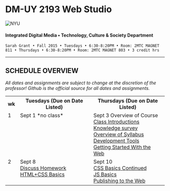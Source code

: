 # DM-UY 2193 Web Studio

![NYU](http://ws2.polishedsolid.com/de/nyu_soe_logo.png)
#### Integrated Digital Media • Technology, Culture & Society Department

    Sarah Grant • Fall 2015 • Tuesdays • 6:30-8:20PM • Room: 2MTC MAGNET 811 • Thursdays • 6:30-8:20PM • Room: 2MTC MAGNET 803 • 3 credit hrs

---

## SCHEDULE OVERVIEW

*All dates and assignments are subject to change at the discretion of the professor! Github is the official source for all dates and assignments.*

<table>
    <tr>
        <th width="2%">wk</th>
        <th width="49%">Tuesdays (Due on Date Listed)</th>
        <th width="49%">Thursdays (Due on Date Listed)</th>
    </tr>
    <tr>
        <td valign="top">1</td>
        <td valign="top">Sept 1 *no class*<br></td>
        <td valign="top">Sept 3 Overview of Course<br><a href="weekly_detail/ws1fa15_weekly_detail_wk1_sept3.md">Class Introductions<br>Knowledge survey<br>Overview of Syllabus<br>Development Tools<br>Getting Started With the Web</a></td>
    </tr>
    <tr>
        <td valign="top">2</td>
        <td valign="top">Sept 8<br><a href="weekly_detail/ws1fa15_weekly_detail_wk2_sept8.md">Discuss Homework<br>HTML+CSS Basics</a></td>
        <td valign="top">Sept 10<br><a href="weekly_detail/ws1fa15_weekly_detail_wk2_sept8.md">CSS Basics Continued<br/>JS Basics<br/>Publishing to the Web</a></td>
    </tr>
    <!-- <tr>
        <td valign="top">3</td>
        <td valign="top">Sept 15<br>TBD<a href="weekly_detail/ws1fa15_weekly_detail_wk3_sept15.md"></a></td>
        <td valign="top">Sept 17<br>TBD<a href="weekly_detail/ws1fa15_weekly_detail_wk3_sept15.md"></a></td>
    </tr>
    <tr>
        <td valign="top">4</td>
        <td valign="top">Sept 22<br>TBD<a href="weekly_detail/ws1fa15_weekly_detail_wk4_sept22.md"></a></td>
        <td valign="top">Sept 24<br>TBD<a href="weekly_detail/ws1fa15_weekly_detail_wk4_sept22.md"></a></td>
    </tr>
    <tr>
        <td valign="top">5</td>
        <td valign="top">Sept 29<br>TBD<a href="weekly_detail/ws1fa15_weekly_detail_wk5_sept29.md"></a></td>
        <td valign="top">Oct 1<br>TBD<a href="weekly_detail/ws1fa15_weekly_detail_wk5_sept29.md"></a></td>
    </tr>
    <tr>
        <td valign="top">6</td>
        <td valign="top">Oct 6<br>TBD<a href="weekly_detail/ws1fa15_weekly_detail_wk6_oct6.md"></a></td>
        <td valign="top">Oct 8<br>TBD<a href="weekly_detail/ws1fa15_weekly_detail_wk6_oct6.md"></a></td>
    </tr>
    <tr>
        <td valign="top">7</td>
        <td valign="top">Oct 13<br>TBD<a href="weekly_detail/ws1fa15_weekly_detail_wk7_oct13.md"></a></td>
        <td valign="top">Oct 15<br>TBD<a href="weekly_detail/ws1fa15_weekly_detail_wk7_oct13.md"></a></td>
    </tr>
    <tr>
        <td valign="top">8</td>
        <td valign="top">Oct 20<br>TBD<a href="weekly_detail/ws1fa15_weekly_detail_wk8_oct20.md"></a></td>
        <td valign="top">Oct 22<br>TBD<a href="weekly_detail/ws1fa15_weekly_detail_wk8_oct20.md"></a></td>
    </tr>
    <tr>
        <td valign="top">9</td>
        <td valign="top">Oct 27<br>TBD<a href="weekly_detail/ws1fa15_weekly_detail_wk9_oct27.md"></a></td>
        <td valign="top">Oct 29<br>TBD<a href="weekly_detail/ws1fa15_weekly_detail_wk9_oct27.md"></a></td>
    </tr>
    <tr>
        <td valign="top">10</td>
        <td valign="top">Nov 3<br>TBD<a href="weekly_detail/ws1fa15_weekly_detail_wk10_nov3.md"></a></td>
        <td valign="top">Nov 5<br>TBD<a href="weekly_detail/ws1fa15_weekly_detail_wk10_nov3.md"></a></td>
    </tr>
    <tr>
        <td valign="top">11</td>
        <td valign="top">Nov 10<br>TBD<a href="weekly_detail/ws1fa15_weekly_detail_wk11_nov10.md"></a></td>
        <td valign="top">Nov 12 *Veteran's Day*</td>
    </tr>
    <tr>
        <td valign="top">12</td>
        <td valign="top">Nov 17<br>TBD<a href="weekly_detail/ws1fa15_weekly_detail_wk12_nov17.md"></a></td>
        <td valign="top">Nov 19<br>TBD<a href="weekly_detail/ws1fa15_weekly_detail_wk12_nov17.md"></a></td>
    </tr>
    <tr>
        <td valign="top">13</td>
        <td valign="top">Nov 24<br>TBD<a href="weekly_detail/ws1fa15_weekly_detail_wk13_nov24.md"></a></td>
        <td valign="top">Nov 26 *Thanksgiving*</td>
    </tr>
    <tr>
        <td valign="top">14</td>
        <td valign="top">Dec 1<br>TBD<a href="weekly_detail/ws1fa15_weekly_detail_wk14_dec1.md"></a></td>
        <td valign="top">Dec 3<br>TBD<a href="weekly_detail/ws1fa15_weekly_detail_wk14_dec1.md"></a></td>
    </tr>
    <tr>
        <td valign="top">15</td>
        <td valign="top">Dec 8<br>TBD<a href="weekly_detail/ws1fa15_weekly_detail_wk15_dec8.md"></a></td>
        <td valign="top">Dec 10<br>TBD<a href="weekly_detail/ws1fa15_weekly_detail_wk15_dec8.md"></a></td>
    </tr>
    <tr>
        <td valign="top">16</td>
        <td valign="top">Dec 15<br>TBD<a href="weekly_detail/ws1fa15_weekly_detail_wk16_dec15.md"></a></td>
        <td valign="top"></td>
    </tr> -->
</table>
